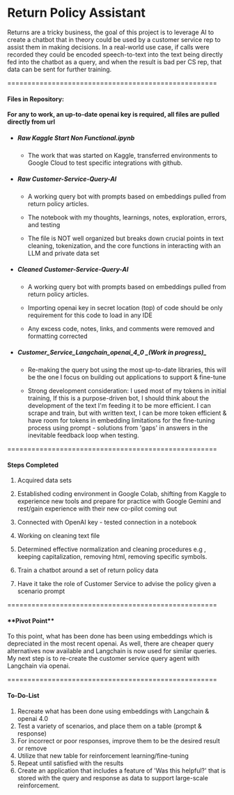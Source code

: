 <h1> Return Policy Assistant</h1>

Returns are a tricky business, the goal of this project is to leverage AI to create a chatbot that in theory could be used by a customer service rep to assist them in making decisions. 
In a real-world use case, if calls were recorded they could be encoded speech-to-text into the text being directly fed into the chatbot as a query, and when the result is bad per CS rep, that data can be sent for further training.  

====================================================

<h4> Files in Repository:</h4>

**For any to work, an up-to-date openai key is required, all files are pulled directly from url**

- <h5>Raw Kaggle Start Non Functional.ipynb</h5>
  
     - The work that was started on Kaggle, transferred environments to Google Cloud to test specific integrations with github. 
      
- <h5>Raw Customer-Service-Query-AI</h5>
  
     - A working query bot with prompts based on embeddings pulled from return policy articles.

     - The notebook with my thoughts, learnings, notes, exploration, errors, and testing

     - The file is NOT well organized but breaks down crucial points in text cleaning, tokenization, and the core functions in interacting with an LLM and private data set 

- <h5>Cleaned Customer-Service-Query-AI</h5>
  
     - A working query bot with prompts based on embeddings pulled from return policy articles.

     - Importing openai key in secret location (top) of code should be only requirement for this code to load in any IDE 

     - Any excess code, notes, links, and comments were removed and formatting corrected
  
- <h5> Customer_Service_Langchain_openai_4_0 _(Work in progress)_</h5> 
  
     - Re-making the query bot using the most up-to-date libraries, this will be the one I focus on building out applications to support & fine-tune
  
     - Strong development consideration: I used most of my tokens in initial training, If this is a purpose-driven bot, I should think about the development of the text I'm feeding it to be more efficient. I can scrape and train, but with written text, I can be more token efficient & have room for tokens in embedding limitations for the fine-tuning process using prompt - solutions from 'gaps' in answers in the inevitable feedback loop when testing. 

====================================================

<h4>Steps Completed </h4>

1) Acquired data sets

2) Established coding environment in Google Colab, shifting from Kaggle to experience new tools and prepare for practice with Google Gemini and rest/gain experience with their new co-pilot coming out

3) Connected with OpenAI key - tested connection in a notebook 

4) Working on cleaning text file 

5) Determined effective normalization and cleaning procedures e.g , keeping capitalization, removing html, removing specific symbols.
    
6) Train a chatbot around a set of return policy data
   
7) Have it take the role of Customer Service to advise the policy given a scenario prompt

   
====================================================

<h4>**Pivot Point** </h4>

To this point, what has been done has been using embeddings which is depreciated in the most recent openai. 
As well, there are cheaper query alternatives now available and Langchain is now used for similar queries.
My next step is to re-create the customer service query agent with Langchain via openai. 

====================================================

<h4>To-Do-List </h4>

1) Recreate what has been done using embeddings with Langchain & openai 4.0 
2) Test a variety of scenarios, and place them on a table (prompt & response)
3) For incorrect or poor responses, improve them to be the desired result or remove
4) Utilize that new table for reinforcement learning/fine-tuning
5) Repeat until satisfied with the results
6) Create an application that includes a feature of 'Was this helpful?' that is stored with the query and response as data to support large-scale reinforcement.
  

